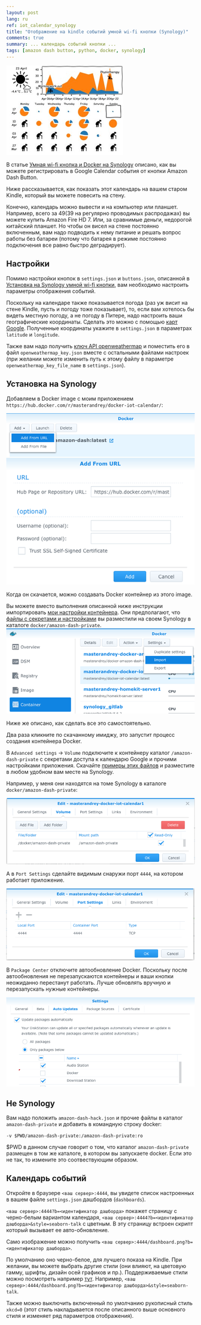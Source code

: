 ```yaml
---
layout: post
lang: ru
ref: iot_calendar_synology
title: "Отображение на kindle событий умной wi-fi кнопки (Synology)"
comments: true
summary: ... календарь событий кнопки ...
tags: [amazon dash button, python, docker, synology]
---
```


![](/images/iot_calendar_colour1.jpg)

В статье [Умная wi-fi кнопка и Docker на Synology](http://masterandrey.com/posts/ru/amazon_dash_button_hack/)
описано, как вы можете регистрировать в Google Calendar события от кнопки Amazon Dash Button.

Ниже рассказывается, как показать этот календарь на вашем старом Kindle, который вы можете повесить на стену.

Конечно, календарь можно вывести и на компьютер или планшет. Например, всего за $49 ($39 на регулярно проводимых
распродажах) вы можете купить Amazon Fire HD 7. Или, за сравнимые деньги, недорогой китайский планшет.
Но чтобы он висел на стене постоянно включенным, вам надо подводить к нему питание и решать вопрос работы без батареи
(потому что батарея в режиме постоянно подключения все равно быстро деградирует).

## Настройки

Помимо настройки кнопок в `settings.json` и `buttons.json`, описанной в 
[Установка на Synology умной wi-fi кнопки](http://masterandrey.com/posts/ru/amazon_dash_button_hack_install/),
вам необходимо настроить параметры отображения событий.

Поскольку на календаре также показывается погода (раз уж висит на стене Kindle, пусть и погоду тоже показывает),
то, если вам хотелось бы видеть местную погоду, а не погоду в Питере, надо настроить ваши географические координаты.
Сделать это можно с помощью [карт Google](https://support.google.com/maps/answer/18539?co=GENIE.Platform%3DDesktop&hl=ru).
Полученные координаты укажите в `settings.json` в параметрах `latitude` и `longitude`.

Также вам надо получить 
[ключ API openweathermap](https://home.openweathermap.org/users/sign_up) и поместить его в файл
`openweathermap_key.json` вместе с остальными файлами настроек (при желании можете изменить путь к этому файлу
в параметре `openweathermap_key_file_name` в `settings.json`).

## Установка на Synology

Добавляем в Docker image с моим приложением `https://hub.docker.com/r/masterandrey/docker-iot-calendar/`:

![](/images/dash_synology_docker_image.png)
![](/images/dash_synology_docker_url.png)

Когда он скачается, можно создавать Docker контейнер из этого image.

Вы можете вместо выполнения описанной ниже инструкции импортировать 
[мои настройки контейнера](https://github.com/masterandrey/docker-iot-calendar/tree/master/synology).
Они предполагают, что [файлы с секретами и настройками](https://github.com/masterandrey/docker-iot-calendar/tree/master/amazon-dash-private)
вы разместили на своем Synology в каталоге `docker/amazon-dash-private`.
![](/images/synology_import_settings.png)

Ниже же описано, как сделать все это самостоятельно.

Два раза кликните по скачанному имиджу, это запустит процесс создания контейнера Docker.

В `Advanced settings` -> `Volume` подключите к контейнеру каталог `/amazon-dash-private` с секретами доступа к 
календарю Google и прочими настройками приложения.
Скачайте [примеры этих файлов](https://github.com/masterandrey/docker-iot-calendar/tree/master/amazon-dash-private) 
и разместите в любом удобном вам месте на Synology.

Например, у меня они находятся на томе Synology в каталоге 
`docker/amazon-dash-private`:

![](/images/calendar_synology_docker_volume.png)

А в `Port Settings` сделайте видимым снаружи порт `4444`, на котором работает приложение.

![](/images/calendar_synology_docker_port.png)

В `Package Center` отключите автообновление Docker.
Поскольку после автообновления не перезапускаются контейнеры и ваши кнопки неожиданно перестанут работать.
Лучше обновлять вручную и перезапускать нужные контейнеры.

![](/images/dash_synology_docker_autoupdate.png)

## Не Synology

Вам надо положить `amazon-dash-hack.json` и прочие файлы в каталог 
`amazon-dash-private` и добавить в командную строку docker:

    -v $PWD/amazon-dash-private:/amazon-dash-private:ro
    
$PWD в данном случае говорит о том, что каталог `amazon-dash-private` размещен в том же каталоге,
в котором вы запускаете docker. Если это не так, то измените это соотвествующим образом.

## Календарь событий

Откройте в браузере `<ваш сервер>:4444`, вы увидете список настроенных в вашем файле `settings.json` 
дашбордов (`dashboards`).

`<ваш сервер>:4444?b=<идентификатор дашборда>` покажет страницу с черно-белым вариантом календаря,
`<ваш сервер>:4444?b=<идентификатор дашборда>&style=seaborn-talk` с цветным. В эту страницу встроен
скрипт который вызывает ее авто-обновление.

Само изображение можно получить `<ваш сервер>:4444/dashboard.png?b=<идентификатор дашборда>`.
 
По умолчанию оно черно-белое, для лучшего показа на Kindle. При желании, вы можете выбрать другие
стили (они влияют, на цветовую гамму, шрифты, дизайн осей графиков и пр.).
Поддерживаемые стили можно посмотреть например 
[тут](https://tonysyu.github.io/raw_content/matplotlib-style-gallery/gallery.html).
Например, `<ваш сервер>:4444/dashboard.png?b=<идентификатор дашборда>&style=seaborn-talk`.

Также можно выключить включенный по умолчанию рукописный стиль `xkcd=0` (этот стиль накладывается
после описанного выше основного стиля и изменяет ряд параметров отображения).

